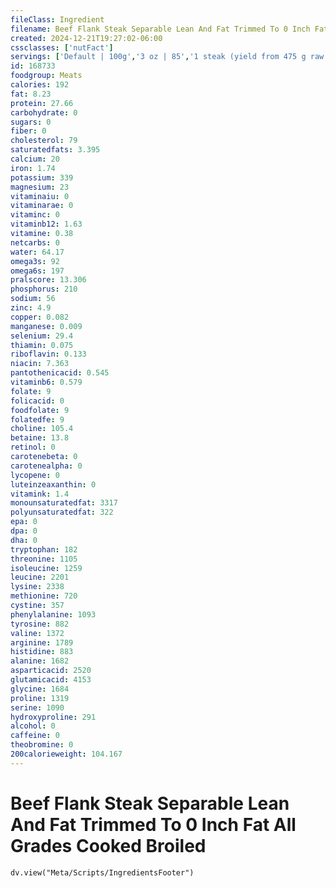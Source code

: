 ```yaml
---
fileClass: Ingredient
filename: Beef Flank Steak Separable Lean And Fat Trimmed To 0 Inch Fat All Grades Cooked Broiled
created: 2024-12-21T19:27:02-06:00
cssclasses: ['nutFact']
servings: ['Default | 100g','3 oz | 85','1 steak (yield from 475 g raw meat) | 383']
id: 168733
foodgroup: Meats
calories: 192
fat: 8.23
protein: 27.66
carbohydrate: 0
sugars: 0
fiber: 0
cholesterol: 79
saturatedfats: 3.395
calcium: 20
iron: 1.74
potassium: 339
magnesium: 23
vitaminaiu: 0
vitaminarae: 0
vitaminc: 0
vitaminb12: 1.63
vitamine: 0.38
netcarbs: 0
water: 64.17
omega3s: 92
omega6s: 197
pralscore: 13.306
phosphorus: 210
sodium: 56
zinc: 4.9
copper: 0.082
manganese: 0.009
selenium: 29.4
thiamin: 0.075
riboflavin: 0.133
niacin: 7.363
pantothenicacid: 0.545
vitaminb6: 0.579
folate: 9
folicacid: 0
foodfolate: 9
folatedfe: 9
choline: 105.4
betaine: 13.8
retinol: 0
carotenebeta: 0
carotenealpha: 0
lycopene: 0
luteinzeaxanthin: 0
vitamink: 1.4
monounsaturatedfat: 3317
polyunsaturatedfat: 322
epa: 0
dpa: 0
dha: 0
tryptophan: 182
threonine: 1105
isoleucine: 1259
leucine: 2201
lysine: 2338
methionine: 720
cystine: 357
phenylalanine: 1093
tyrosine: 882
valine: 1372
arginine: 1789
histidine: 883
alanine: 1682
asparticacid: 2520
glutamicacid: 4153
glycine: 1684
proline: 1319
serine: 1090
hydroxyproline: 291
alcohol: 0
caffeine: 0
theobromine: 0
200calorieweight: 104.167
---
```


# Beef Flank Steak Separable Lean And Fat Trimmed To 0 Inch Fat All Grades Cooked Broiled

```dataviewjs
dv.view("Meta/Scripts/IngredientsFooter")
```